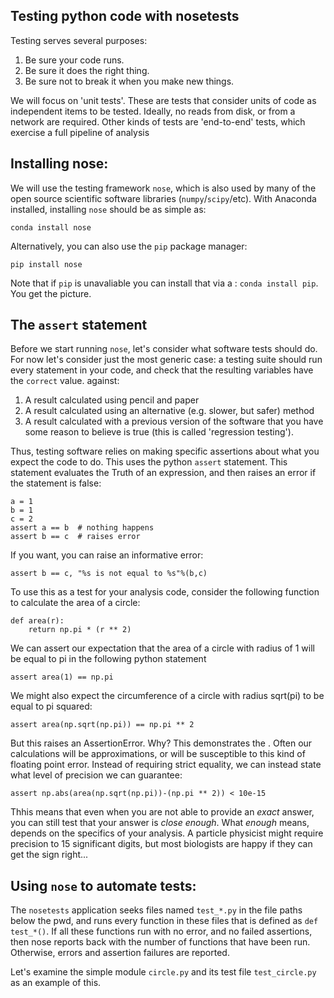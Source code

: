 ## Testing python code with nosetests

Testing serves several purposes:

1. Be sure your code runs.
1. Be sure it does the right thing.
1. Be sure not to break it when you make new things.

We will focus on 'unit tests'. These are tests that consider units of code as
independent items to be tested. Ideally, no reads from disk, or from a network
are required. Other kinds of tests are 'end-to-end' tests, which exercise a
full pipeline of analysis 

## Installing nose:

We will use the testing framework `nose`, which is also used by many of the
open source scientific software libraries (`numpy`/`scipy`/etc). With Anaconda
installed, installing `nose` should be as simple as: 

    conda install nose

Alternatively, you can also use the `pip` package manager:

    pip install nose 

Note that if `pip` is unavaliable you can install that via a : `conda install pip`. You get the picture.

## The `assert` statement

Before we start running `nose`, let's consider what software tests should
do. For now let's consider just the most generic case: a testing suite
should run every statement in your code, and check that the resulting variables
have the `correct` value.  against:

1. A result calculated using pencil and paper
1. A result calculated using an alternative (e.g. slower, but safer) method
1. A result calculated with a previous version of the software that you have
some reason to believe is true (this is called 'regression testing').

Thus, testing software relies on making specific assertions about what you expect the
code to do. This uses the python `assert` statement. This statement evaluates
the Truth of an expression, and then raises an error if the statement is false:


    a = 1
    b = 1
    c = 2
    assert a == b  # nothing happens 
    assert b == c  # raises error

If you want, you can raise an informative error:

    assert b == c, "%s is not equal to %s"%(b,c)

To use this as a test for your analysis code, consider the following function
to calculate the area of a circle:

    def area(r):
        return np.pi * (r ** 2)

We can assert our expectation that the area of a circle with radius of
1 will be equal to pi in the following python statement

    assert area(1) == np.pi

We might also expect the circumference of a circle with radius sqrt(pi) to be
equal to pi squared:

    assert area(np.sqrt(np.pi)) == np.pi ** 2

But this raises an AssertionError. Why? This demonstrates the . Often our
calculations will be approximations, or will be susceptible to this kind of
floating point error. Instead of requiring strict equality, we can instead
state what level of precision we can guarantee: 

    assert np.abs(area(np.sqrt(np.pi))-(np.pi ** 2)) < 10e-15

Thhis means that even when you are not able to provide an *exact* answer, you
can still test that your answer is *close enough*. What *enough* means, depends
on the specifics of your analysis. A particle physicist might require precision
to 15 significant digits, but most biologists are happy if they can get the
sign right...

## Using `nose` to automate tests:

The `nosetests` application seeks files named `test_*.py` in the file paths
below the pwd, and runs every function in these files that is defined as `def
test_*()`. If all these functions run with no error, and no failed assertions,
then nose reports back with the number of functions that have been
run. Otherwise, errors and assertion failures are reported.

Let's examine the simple module `circle.py` and its test file `test_circle.py`
as an example of this.

## 



